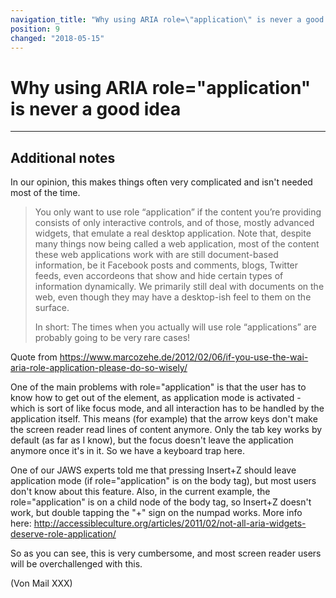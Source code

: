 ```yaml
---
navigation_title: "Why using ARIA role=\"application\" is never a good idea"
position: 9
changed: "2018-05-15"
---
```


# Why using ARIA role="application" is never a good idea

****



## Additional notes

In our opinion, this makes things often very complicated and isn't needed most of the time.

> You only want to use role “application” if the content you’re providing consists of only interactive controls, and of those, mostly advanced widgets, that emulate a real desktop application. Note that, despite many things now being called a web application, most of the content these web applications work with are still document-based information, be it Facebook posts and comments, blogs, Twitter feeds, even accordeons that show and hide certain types of information dynamically. We primarily still deal with documents on the web, even though they may have a desktop-ish feel to them on the surface.
>
> In short: The times when you actually will use role “applications” are probably going to be very rare cases!

Quote from https://www.marcozehe.de/2012/02/06/if-you-use-the-wai-aria-role-application-please-do-so-wisely/

One of the main problems with role="application" is that the user has to know how to get out of the element, as application mode is activated - which is sort of like focus mode, and all interaction has to be handled by the application itself. This means (for example) that the arrow keys don't make the screen reader read lines of content anymore. Only the tab key works by default (as far as I know), but the focus doesn't leave the application anymore once it's in it. So we have a keyboard trap here.

One of our JAWS experts told me that pressing Insert+Z should leave application mode (if role="application" is on the body tag), but most users don't know about this feature. Also, in the current example, the role="application" is on a child node of the body tag, so Insert+Z doesn't work, but double tapping the "+" sign on the numpad works. More info here: http://accessibleculture.org/articles/2011/02/not-all-aria-widgets-deserve-role-application/

So as you can see, this is very cumbersome, and most screen reader users will be overchallenged with this.

(Von Mail XXX)